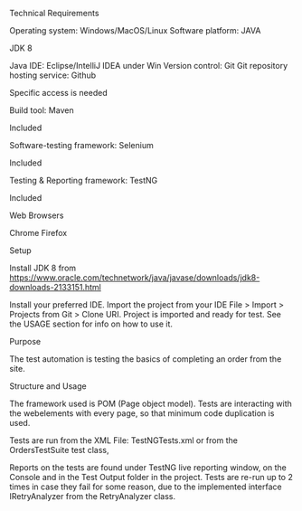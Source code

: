 Technical Requirements


Operating system: Windows/MacOS/Linux
Software platform: JAVA


JDK 8


Java IDE: Eclipse/IntelliJ IDEA under Win
Version control: Git
Git repository hosting service: Github


Specific access is needed


Build tool: Maven


Included


Software-testing framework: Selenium


Included


Testing & Reporting framework: TestNG


Included


Web Browsers


Chrome
Firefox





Setup


Install JDK 8 from https://www.oracle.com/technetwork/java/javase/downloads/jdk8-downloads-2133151.html

Install your preferred IDE.
Import the project from your IDE File > Import > Projects from Git > Clone URI.
Project is imported and ready for test. See the USAGE section for info on how to use it.



Purpose

The test automation is testing the basics of completing an order from the site.

Structure and Usage

The framework used is POM (Page object model). Tests are interacting with the webelements with every page, so that minimum code duplication is used.

Tests are run from the XML File: TestNGTests.xml or from the OrdersTestSuite test class, 


Reports on the tests are found under TestNG live reporting window, on the Console and in the Test Output folder in the project.
Tests are re-run up to 2 times in case they fail for some reason, due to the implemented interface IRetryAnalyzer from the RetryAnalyzer class.